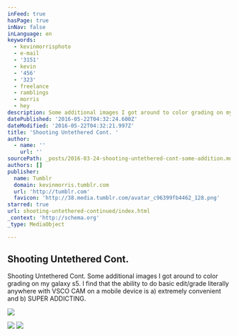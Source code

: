 ```yaml
---
inFeed: true
hasPage: true
inNav: false
inLanguage: en
keywords:
  - kevinmorrisphoto
  - e-mail
  - '3151'
  - kevin
  - '456'
  - '323'
  - freelance
  - ramblings
  - morris
  - hey
description: Some additional images I got around to color grading on my galaxy s5. I find that the ability to do basic edit/grade literally anywhere with VSCO CAM on a mobile device is a) extremely convenient and b) SUPER ADDICTING.
datePublished: '2016-05-22T04:32:24.600Z'
dateModified: '2016-05-22T04:32:21.997Z'
title: 'Shooting Untethered Cont. '
author:
  - name: ''
    url: ''
sourcePath: _posts/2016-03-24-shooting-untethered-cont-some-addition.md
authors: []
publisher:
  name: Tumblr
  domain: kevinmorris.tumblr.com
  url: 'http://tumblr.com'
  favicon: 'http://38.media.tumblr.com/avatar_c96399fb4462_128.png'
starred: true
url: shooting-untethered-continued/index.html
_context: 'http://schema.org'
_type: MediaObject

---
```

<article style=""><h1>Shooting Untethered Cont. </h1><p>Shooting Untethered Cont. Some additional images I got around to color grading on my galaxy s5. I find that the ability to do basic edit/grade literally anywhere with VSCO CAM on a mobile device is a) extremely convenient and b) SUPER ADDICTING.</p><img src="https://s3-us-west-2.amazonaws.com/the-grid-img/p/7c647c4b51fcfadc49c6b955c29359cd79fb94ab.jpg" /></article>

![](https://s3-us-west-2.amazonaws.com/the-grid-img/p/b30924c641352a8fd4472620237043b5fa89f769.jpg)
![](https://s3-us-west-2.amazonaws.com/the-grid-img/p/0d3a96141e7941943f906d8de352b33a9477d057.jpg)